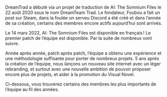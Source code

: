 DreamTrad a débuté via un projet de traduction de AI: The Somnium Files le 22 août 2020 sous le nom DreamTeam Trad. Le fondateur, Foubou a fait un post sur Steam, dans la foulée un serveu Discord a été créé et dans l’année de sa création, certains des membres encore actifs aujourd’hui sont arrivés.

Le 14 mars 2022, AI: The Somnium Files est disponible en français ! Le premier patch de l’équipe est disponible. Par la suite de nombreux vont suivre.

Année après année, patch après patch, l’équipe a obtenu une expérience et une méthodologie suffisante pour porter de nombreux projets. 5 ans après la création de l’équipe, nous lançons un nouveau site internet avec un léger rebranding, et surtout avec une nouvelle ambition de pouvoir proposer encore plus de projets, et aider à la promotion du Visual Novel.

Ci-dessous, vous trouverez certains des membres les plus importants de l’équipe au fil des années.